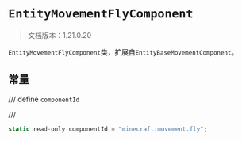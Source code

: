 # `EntityMovementFlyComponent`

> 文档版本：1.21.0.20

`EntityMovementFlyComponent`类，扩展自`EntityBaseMovementComponent`。

## 常量

/// define
`componentId`


///

```js
static read-only componentId = "minecraft:movement.fly";
```

